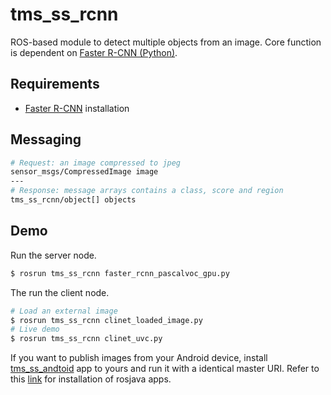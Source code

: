 # tms_ss_rcnn
ROS-based module to detect multiple objects from an image. Core function is dependent on [Faster R-CNN (Python)](https://github.com/rbgirshick/py-faster-rcnn).

## Requirements
* [Faster R-CNN](https://github.com/rbgirshick/py-faster-rcnn) installation

## Messaging
```sh
# Request: an image compressed to jpeg
sensor_msgs/CompressedImage image
---
# Response: message arrays contains a class, score and region
tms_ss_rcnn/object[] objects
```

## Demo
Run the server node.
```sh
$ rosrun tms_ss_rcnn faster_rcnn_pascalvoc_gpu.py
```
The run the client node.
```sh
# Load an external image
$ rosrun tms_ss_rcnn clinet_loaded_image.py
# Live demo
$ rosrun tms_ss_rcnn clinet_uvc.py
```
If you want to publish images from your Android device, install [tms_ss_andtoid](../tms_ss_android) app to yours and run it with a identical master URI. Refer to this [link](https://github.com/irvs/ros_tms/wiki/how-to-configure-rosjava-apps-with-gradle) for installation of rosjava apps.
